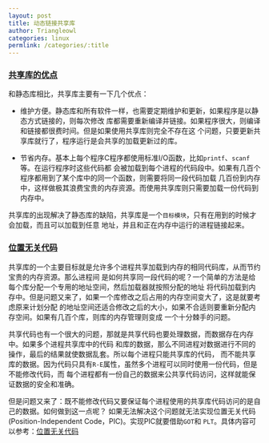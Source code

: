 ```yaml
---
layout: post
title: 动态链接共享库
author: Triangleowl
categories: linux
permlink: /categories/:title
---
```


### [共享库的优点](#共享库的优点)
和静态库相比，共享库主要有一下几个优点：  
* 维护方便。静态库和所有软件一样，也需要定期维护和更新，如果程序是以静态方式链接的，则每次修改
库都需要重新编译并链接。如果程序很大，则编译和链接都很费时间。但是如果使用共享库则完全不存在这
个问题，只要更新共享库就行了，程序运行是会共享的加载更新过的库。

* 节省内存。基本上每个程序C程序都使用标准I/O函数，比如`printf`、`scanf`等。在运行程序时这些代码都
会被加载到每个进程的代码段中。如果有几百个程序都用到了某个库中的同一个函数，则需要将同一段代码加载
几百份到内存中，这样做极其浪费宝贵的内存资源。而使用共享库则只需要加载一份代码到内存中。

共享库的出现解决了静态库的缺陷，共享库是一个`目标模块`，只有在用到的时候才会加载，而且可以加载到任意
地址，并且和正在内存中运行的进程链接起来。

### [位置无关代码](#位置无关代码)
共享库的一个主要目标就是允许多个进程共享加载到内存的相同代码库，从而节约宝贵的内存资源。那么进程间
是如何共享同一段代码的呢？一个简单的方法是给每个库分配一个专用的地址空间，然后加载器就按照分配的地址
将代码加载到内存中。但是问题又来了，如果一个库修改之后占用的内存空间变大了，这是就要考虑原来计划分配
的地址空间还适合修改之后的大小，如果不合适则要重新分配内存空间。如果有几百个库，则库的内存管理则变成
一个十分棘手的问题。  

共享代码也有一个很大的问题，那就是共享代码也要处理数据，而数据存在内存中。如果多个进程共享库中的代码
和库的数据，那么不同进程对数据进行不同的操作，最后的结果就使数据乱套。所以每个进程只能共享库的代码，
而不能共享库的数据。因为代码只具有`R-E`属性，虽然多个进程可以同时使用一份代码，但是不能修改代码，而
每个进程都有一份自己的数据来公共享代码访问，这样就能保证数据的安全和准确。

但是问题又来了：既不能修改代码又要保证每个进程使用的共享库代码访问的是自己的数据。如何做到这一点呢？
如果无法解决这个问题就无法实现位置无关代码(Position-Independent Code，PIC)。实现PIC就要借助`GOT`和
`PLT`。具体内容可以参考：[位置无关代码](https://triangleowl.github.io/linux/2019/11/06/Position-Independent-Code.html)
